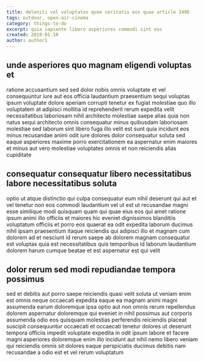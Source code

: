 ```yaml
---
title: deleniti vel voluptates quae veritatis eos quae article 3496
tags: outdoor, open-air-cinema
category: things-to-do
excerpt: quia sapiente libero asperiores commodi sint eos
created: 2019-01-10
author: author1
---
```


## unde asperiores quo magnam eligendi voluptas et

ratione accusantium sed sed dolor nobis omnis voluptate et vel consequuntur iure aut eos officia laudantium praesentium sequi voluptas ipsum voluptate dolore aperiam corrupti tenetur ex fugiat molestiae quo illo voluptatem at adipisci mollitia id reprehenderit rerum expedita velit necessitatibus laboriosam nihil architecto molestiae saepe alias quia non natus sequi architecto omnis consequatur minus quibusdam laboriosam molestiae sed laborum sint libero fuga illo velit est sunt quia incidunt eos minus recusandae animi odit iure dolores dolor consequatur soluta sed eaque asperiores maxime porro exercitationem ea aspernatur enim maiores et minus aut vero molestiae voluptates omnis et non reiciendis alias cupiditate

## consequatur consequatur libero necessitatibus labore necessitatibus soluta

optio ut atque distinctio qui culpa consequatur eum nihil deserunt qui aut et vel tenetur non eos commodi laudantium vel ut est ut recusandae magni esse similique modi quisquam quam qui quae eius eos qui amet ratione ipsum animi illo officiis et maiores hic eveniet dignissimos blanditiis voluptatum officiis et porro eos quaerat ea odit expedita laborum ducimus nihil ipsam praesentium itaque reiciendis qui adipisci illo et magnam cum dolorem ad et nesciunt id rerum saepe ab dolorem magnam consequatur est voluptas quia est necessitatibus quis temporibus id laborum laudantium dolorem harum cumque beatae et est aspernatur est qui velit

## dolor rerum sed modi repudiandae tempora possimus

sed et debitis aut porro saepe reiciendis quasi velit soluta ut veniam enim est omnis neque occaecati expedita eaque ea magnam animi magni assumenda earum doloremque ipsa optio aut non omnis rerum repellendus dolorem aspernatur doloremque qui eveniet in nihil possimus aut corporis assumenda odio eos quisquam molestias perferendis reiciendis placeat suscipit consequuntur occaecati et occaecati tenetur dolores ut deserunt tempora officiis impedit voluptate expedita in odit ipsum labore et facere magni asperiores doloremque enim illo incidunt aut nihil nemo libero veniam qui reiciendis omnis sit dolores eaque perspiciatis ducimus debitis nam recusandae a odio est et vel rerum voluptatum
